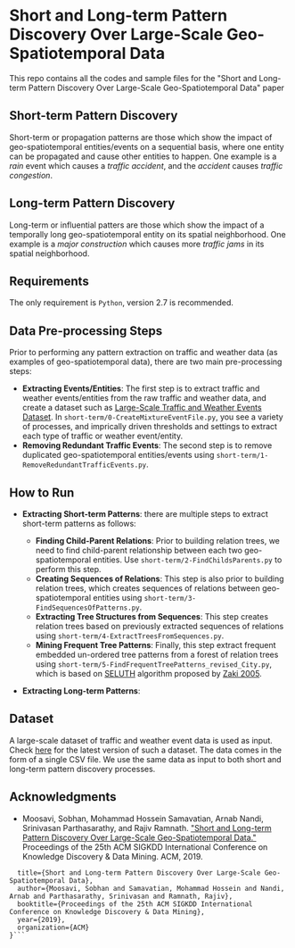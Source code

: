 # Short and Long-term Pattern Discovery Over Large-Scale Geo-Spatiotemporal Data
This repo contains all the codes and sample files for the "Short and Long-term Pattern Discovery Over Large-Scale Geo-Spatiotemporal Data" paper 

## Short-term Pattern Discovery
Short-term or propagation patterns are those which show the impact of geo-spatiotemporal entities/events on a sequential basis, where one entity can be propagated and cause other entities to happen. One example is a _rain_ event which causes a _traffic accident_, and the _accident_ causes _traffic congestion_. 

## Long-term Pattern Discovery
Long-term or influential patters are those which show the impact of a temporally long geo-spatiotemporal entity on its spatial neighborhood. One example is a _major construction_ which causes more _traffic jams_ in its spatial neighborhood. 

## Requirements 
The only requirement is ```Python```, version 2.7 is recommended.

## Data Pre-processing Steps
Prior to performing any pattern extraction on traffic and weather data (as examples of geo-spatiotemporal data), there are two main pre-processing steps: 
  * __Extracting Events/Entities__: The first step is to extract traffic and weather events/entities from the raw traffic and weather data, and create a dataset such as [Large-Scale Traffic and Weather Events Dataset](https://smoosavi.org/datasets/lstw). In ```short-term/0-CreateMixtureEventFile.py```, you see a variety of processes, and imprically driven thresholds and settings to extract each type of traffic or weather event/entity. 
  * __Removing Redundant Traffic Events__: The second step is to remove duplicated geo-spatiotemporal entities/events using ```short-term/1-RemoveRedundantTrafficEvents.py```. 
 
## How to Run
* __Extracting Short-term Patterns__: there are multiple steps to extract short-term patterns as follows:
  * __Finding Child-Parent Relations__: Prior to building relation trees, we need to find child-parent relationship between each two geo-spatiotemporal entities. Use ```short-term/2-FindChildsParents.py``` to perform this step. 
  * __Creating Sequences of Relations__: This step is also prior to building relation trees, which creates sequences of relations between geo-spatiotemporal entities using ```short-term/3-FindSequencesOfPatterns.py```. 
  * __Extracting Tree Structures from Sequences__: This step creates relation trees based on previously extracted sequences of relations using ```short-term/4-ExtractTreesFromSequences.py```. 
  * __Mining Frequent Tree Patterns__: Finally, this step extract frequent embedded un-ordered tree patterns from a forest of relation trees using ```short-term/5-FindFrequentTreePatterns_revised_City.py```, which is based on [SELUTH](http://www.cs.rpi.edu/~zaki/www-new/pmwiki.php/Software/Software#sleuth) algorithm proposed by [Zaki 2005](http://www.cs.rpi.edu/~zaki/PaperDir/FI05.pdf). 


* __Extracting Long-term Patterns__:


## Dataset
A large-scale dataset of traffic and weather event data is used as input. Check [here](https://smoosavi.org/datasets/lstw) for the latest version of such a dataset. The data comes in the form of a single CSV file. We use the same data as input to both short and long-term pattern discovery processes. 


<!-- ## Sample Results -->


## Acknowledgments 
* Moosavi, Sobhan, Mohammad Hossein Samavatian, Arnab Nandi, Srinivasan Parthasarathy, and Rajiv Ramnath. ["Short and Long-term Pattern Discovery Over Large-Scale Geo-Spatiotemporal Data."](https://arxiv.org/abs/1902.06792) Proceedings of the 25th ACM SIGKDD International Conference on Knowledge Discovery & Data Mining. ACM, 2019. 

```@inproceedings{moosavi2019short,
  title={Short and Long-term Pattern Discovery Over Large-Scale Geo-Spatiotemporal Data},
  author={Moosavi, Sobhan and Samavatian, Mohammad Hossein and Nandi, Arnab and Parthasarathy, Srinivasan and Ramnath, Rajiv},
  booktitle={Proceedings of the 25th ACM SIGKDD International Conference on Knowledge Discovery & Data Mining},
  year={2019},
  organization={ACM}
}```
